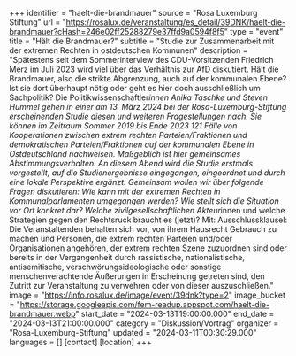 +++
identifier = "haelt-die-brandmauer"
source = "Rosa Luxemburg Stiftung"
url = "https://rosalux.de/veranstaltung/es_detail/39DNK/haelt-die-brandmauer?cHash=246e02ff25288279e37ffd9a0594f8f5"
type = "event"
title = "Hält die Brandmauer?"
subtitle = "Studie zur Zusammenarbeit mit der extremen Rechten in ostdeutschen Kommunen"
description = "Spätestens seit dem Sommerinterview des CDU-Vorsitzenden Friedrich Merz im Juli 2023 wird viel über das Verhältnis zur AfD diskutiert. Hält die Brandmauer, also die strikte Abgrenzung, auch auf der kommunalen Ebene? Ist sie dort überhaupt nötig oder geht es hier doch ausschließlich um Sachpolitik? 
Die Politikwissenschaftler*innen Anika Taschke und Steven Hummel gehen in einer am 13. März 2024 bei der Rosa-Luxemburg-Stiftung erscheinenden Studie diesen und weiteren Fragestellungen nach. Sie können im Zeitraum Sommer 2019 bis Ende 2023 121 Fälle von Kooperationen zwischen extrem rechten Parteien/Fraktionen und demokratischen Parteien/Fraktionen auf der kommunalen Ebene in Ostdeutschland nachweisen. Maßgeblich ist hier gemeinsames Abstimmungsverhalten. 
An diesem Abend wird die Studie erstmals vorgestellt, auf die Studienergebnisse eingegangen, eingeordnet und durch eine lokale Perspektive ergänzt. Gemeinsam wollen wir über folgende Fragen diskutieren: Wie kann mit der extremen Rechten in Kommunalparlamenten umgegangen werden? Wie stellt sich die Situation vor Ort konkret dar? Welche zivilgesellschaftlichen Akteur*innen und welche Strategien gegen den Rechtsruck braucht es (jetzt)?
Mit:
Ausschlussklausel: Die Veranstaltenden behalten sich vor, von ihrem Hausrecht Gebrauch zu machen und Personen, die extrem rechten Parteien und/oder Organisationen angehören, der extrem rechten Szene zuzuordnen sind oder bereits in der Vergangenheit durch rassistische, nationalistische, antisemitische, verschwörungsideologische oder sonstige menschenverachtende Äußerungen in Erscheinung getreten sind, den Zutritt zur Veranstaltung zu verwehren oder von dieser auszuschließen."
image = "https://info.rosalux.de/image/event/39dnk?type=2"
image_bucket = "https://storage.googleapis.com/fem-readup.appspot.com/haelt-die-brandmauer.webp"
start_date = "2024-03-13T19:00:00.000"
end_date = "2024-03-13T21:00:00.000"
category = "Diskussion/Vortrag"
organizer = "Rosa-Luxemburg-Stiftung"
updated = "2024-03-11T00:30:29.000"
languages = []
[contact]
[location]
+++